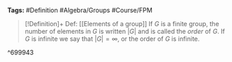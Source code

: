 **Tags:** #Definition #Algebra/Groups #Course/FPM 

> [!Definition]+ Def: [[Elements of a group]]
> If $G$ is a finite group, the number of elements in $G$ is written $\lvert G \rvert$ and is called the *order* of $G$. If $G$ is infinite we say that $\lvert G \rvert = \infty$, or the order of $G$ is infinite.

^699943
